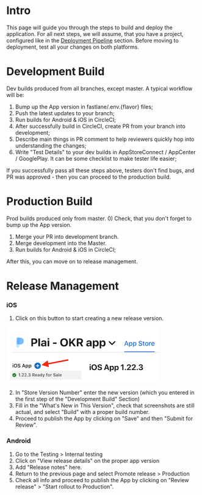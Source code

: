 # Intro
This page will guide you through the steps to build and deploy the application.
For all next steps, we will assume, that you have a project, configured like in the [Deployment Pipeline](deployment-pipeline.md) section.
Before moving to deployment, test all your changes on both platforms.

# Development Build
Dev builds produced from all branches, except master.
A typical workflow will be:
1) Bump up the App version in fastlane/.env.{flavor} files;
2) Push the latest updates to your branch;
3) Run builds for Android & iOS in CircleCI;
4) After successfully build in CircleCI, create PR from your branch into development;
5) Describe main things in PR comment to help reviewers quickly hop into understanding the changes;
6) Write "Test Details" to your dev builds in AppStoreConnect / AppCenter / GooglePlay.
   It can be some checklist to make tester life easier;

If you successfully pass all these steps above, testers don't find bugs, and PR was approved - then you can proceed to the production build.

# Production Build
Prod builds produced only from master.
0) Check, that you don't forget to bump up the App version.
1) Merge your PR into development branch.
2) Merge development into the Master.
3) Run builds for Android & iOS in CircleCI;

After this, you can move on to release management.

# Release Management
### iOS

1) Click on this button to start creating a new release version.

![AppStoreConnect new release button](assets/appstore_new_version.png)

2) In "Store Version Number" enter the new version (which you entered in the first step of the "Development Build" Section)
3) Fill in the "What's New in This Version", check that screenshots are still actual, and select "Build" with a proper build number.
4) Proceed to publish the App by clicking on "Save" and then "Submit for Review".

### Android

1) Go to the Testing > Internal testing
2) Click on "View release details" on the proper app version
3) Add "Release notes" here.
4) Return to the previous page and select Promote release > Production
5) Check all info and proceed to publish the App by clicking on "Review release" > "Start rollout to Production".
